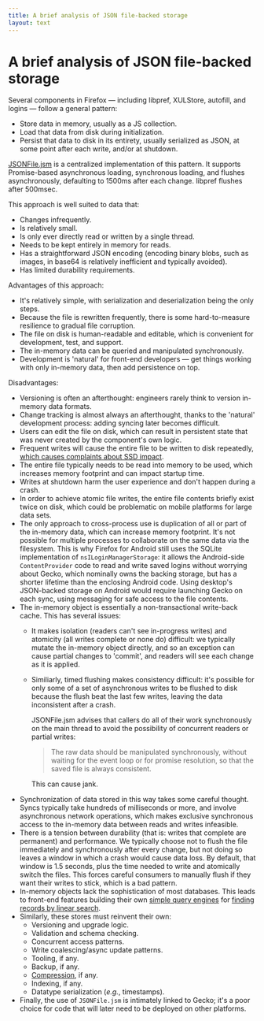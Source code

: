 ```yaml
---
title: A brief analysis of JSON file-backed storage
layout: text
---
```


# A brief analysis of JSON file-backed storage

Several components in Firefox — including libpref, XULStore, autofill, and logins — follow a general pattern:

- Store data in memory, usually as a JS collection.
- Load that data from disk during initialization.
- Persist that data to disk in its entirety, usually serialized as JSON, at some point after each write, and/or at shutdown.

[JSONFile.jsm](https://dxr.mozilla.org/mozilla-central/source/toolkit/modules/JSONFile.jsm) is a centralized implementation of this pattern. It supports Promise-based asynchronous loading, synchronous loading, and flushes asynchronously, defaulting to 1500ms after each change. libpref flushes after 500msec.

This approach is well suited to data that:

- Changes infrequently.
- Is relatively small.
- Is only ever directly read or written by a single thread.
- Needs to be kept entirely in memory for reads.
- Has a straightforward JSON encoding (encoding binary blobs, such as images, in base64 is relatively inefficient and typically avoided).
- Has limited durability requirements.

Advantages of this approach:
- It's relatively simple, with serialization and deserialization being the only steps.
- Because the file is rewritten frequently, there is some hard-to-measure resilience to gradual file corruption.
- The file on disk is human-readable and editable, which is convenient for development, test, and support.
- The in-memory data can be queried and manipulated synchronously.
- Development is 'natural' for front-end developers — get things working with only in-memory data, then add persistence on top.

Disadvantages:
- Versioning is often an afterthought: engineers rarely think to version in-memory data formats.
- Change tracking is almost always an afterthought, thanks to the 'natural' development process: adding syncing later becomes difficult.
- Users can edit the file on disk, which can result in persistent state that was never created by the component's own logic.
- Frequent writes will cause the entire file to be written to disk repeatedly, [which causes complaints about SSD impact](https://bugzilla.mozilla.org/show_bug.cgi?id=1304389).
- The entire file typically needs to be read into memory to be used, which increases memory footprint and can impact startup time.
- Writes at shutdown harm the user experience and don't happen during a crash.
- In order to achieve atomic file writes, the entire file contents briefly exist twice on disk, which could be problematic on mobile platforms for large data sets.
- The only approach to cross-process use is duplication of all or part of the in-memory data, which can increase memory footprint. It's not possible for multiple processes to collaborate on the same data via the filesystem. This is why Firefox for Android still uses the SQLite implementation of `nsILoginManagerStorage`: it allows the Android-side `ContentProvider` code to read and write saved logins without worrying about Gecko, which nominally owns the backing storage, but has a shorter lifetime than the enclosing Android code. Using desktop's JSON-backed storage on Android would require launching Gecko on each sync, using messaging for safe access to the file contents.
- The in-memory object is essentially a non-transactional write-back cache. This has several issues:
  - It makes isolation (readers can't see in-progress writes) and atomicity (all writes complete or none do) difficult: we typically mutate the in-memory object directly, and so an exception can cause partial changes to 'commit', and readers will see each change as it is applied.
  - Similiarly, timed flushing makes consistency difficult: it's possible for only some of a set of asynchronous writes to be flushed to disk because the flush beat the last few writes, leaving the data inconsistent after a crash.
    
    JSONFile.jsm advises that callers do all of their work synchronously on the main thread to avoid the possibility of concurrent readers or partial writes:
    
    > The raw data should be manipulated synchronously, without waiting for the
    > event loop or for promise resolution, so that the saved file is always
    > consistent. 
     
    This can cause jank.
- Synchronization of data stored in this way takes some careful thought. Syncs typically take hundreds of milliseconds or more, and involve asynchronous network operations, which makes exclusive synchronous access to the in-memory data between reads and writes infeasible.
- There is a tension between durability (that is: writes that complete are permanent) and performance. We typically choose not to flush the file immediately and synchronously after every change, but not doing so leaves a window in which a crash would cause data loss. By default, that window is 1.5 seconds, plus the time needed to write and atomically switch the files. This forces careful consumers to manually flush if they want their writes to stick, which is a bad pattern.
- In-memory objects lack the sophistication of most databases. This leads to front-end features building their own [simple query engines](https://dxr.mozilla.org/mozilla-central/source/toolkit/components/passwordmgr/storage-json.js#296) for [finding records by linear search](https://dxr.mozilla.org/mozilla-central/source/browser/extensions/formautofill/FormAutofillStorage.jsm#1081).
- Similarly, these stores must reinvent their own:
  - Versioning and upgrade logic.
  - Validation and schema checking.
  - Concurrent access patterns.
  - Write coalescing/async update patterns.
  - Tooling, if any.
  - Backup, if any.
  - [Compression](https://bugzilla.mozilla.org/show_bug.cgi?id=1304389#c45), if any.
  - Indexing, if any.
  - Datatype serialization (*e.g.*, timestamps).
- Finally, the use of `JSONFile.jsm` is intimately linked to Gecko; it's a poor choice for code that will later need to be deployed on other platforms.
